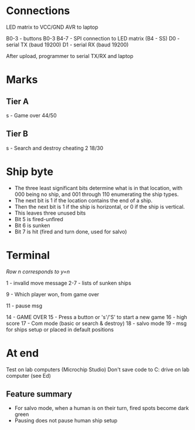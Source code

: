 # Connections

LED matrix to VCC/GND
AVR to laptop

B0-3 - buttons B0-3
B4-7 - SPI connection to LED matrix (B4 - SS)
D0 - serial TX (baud 19200)
D1 - serial RX (baud 19200)

After upload, programmer to serial TX/RX and laptop

# Marks

## Tier A
s - Game over
44/50

## Tier B
s - Search and destroy
cheating 2
18/30

# Ship byte

- The three least significant bits determine what is in that location, with 000 being no ship, and 001 through 110 enumerating the ship types.
- The next bit is 1 if the location contains the end of a ship.
- Then the next bit is 1 if the ship is horizontal, or 0 if the ship is vertical.
- This leaves three unused bits
- Bit 5 is fired-unfired
- Bit 6 is sunken
- Bit 7 is hit (fired and turn done, used for salvo)

# Terminal

*Row n corresponds to y=n*

1 - invalid move message
2-7 - lists of sunken ships

9 - Which player won, from game over

11 - pause msg

14 - GAME OVER
15 - Press a button or 's'/'S' to start a new game
16 - high score
17 - Com mode (basic or search & destroy)
18 - salvo mode
19 - msg for ships setup or placed in default positions

# At end

Test on lab computers (Microchip Studio)
Don't save code to C: drive on lab computer (see Ed)

## Feature summary
- For salvo mode, when a human is on their turn, fired spots become dark green
- Pausing does not pause human ship setup